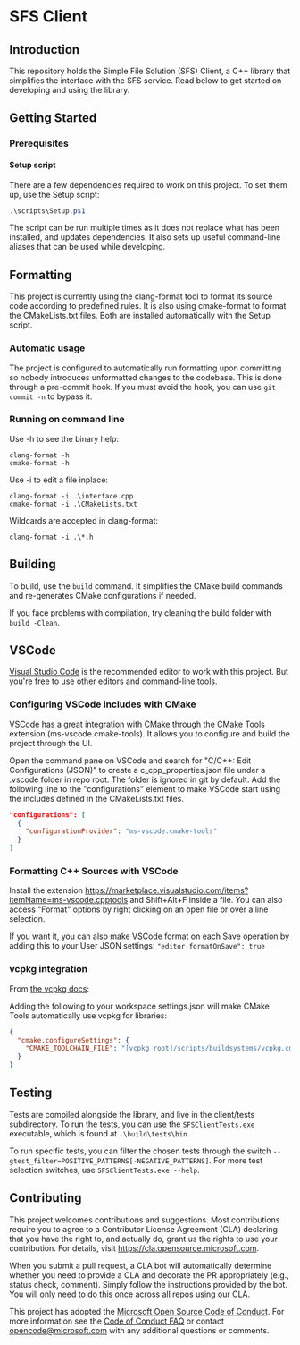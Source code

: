 # SFS Client

## Introduction

This repository holds the Simple File Solution (SFS) Client, a C++ library that simplifies the interface with the SFS service.
Read below to get started on developing and using the library.

## Getting Started

### Prerequisites

#### Setup script

There are a few dependencies required to work on this project.
To set them up, use the Setup script:

```powershell
.\scripts\Setup.ps1
```

The script can be run multiple times as it does not replace what has been installed, and updates dependencies.
It also sets up useful command-line aliases that can be used while developing.

## Formatting

This project is currently using the clang-format tool to format its source code according to predefined rules.
It is also using cmake-format to format the CMakeLists.txt files.
Both are installed automatically with the Setup script.

### Automatic usage

The project is configured to automatically run formatting upon committing so nobody introduces
unformatted changes to the codebase. This is done through a pre-commit hook.
If you must avoid the hook, you can use `git commit -n` to bypass it.

### Running on command line

Use -h to see the binary help:
```
clang-format -h
cmake-format -h
```

Use -i to edit a file inplace:
```
clang-format -i .\interface.cpp
cmake-format -i .\CMakeLists.txt
```

Wildcards are accepted in clang-format:
```
clang-format -i .\*.h
```

## Building

To build, use the `build` command. It simplifies the CMake build commands and re-generates CMake configurations if needed.

If you face problems with compilation, try cleaning the build folder with `build -Clean`.

## VSCode

[Visual Studio Code](https://code.visualstudio.com) is the recommended editor to work with this project.
But you're free to use other editors and command-line tools.

### Configuring VSCode includes with CMake

VSCode has a great integration with CMake through the CMake Tools extension (ms-vscode.cmake-tools).
It allows you to configure and build the project through the UI.

Open the command pane on VSCode and search for "C/C++: Edit Configurations (JSON)" to create a c_cpp_properties.json file under a .vscode folder in repo root.
The folder is ignored in git by default.
Add the following line to the "configurations" element to make VSCode start using the includes defined in the CMakeLists.txt files.

```json
"configurations": [
  {
    "configurationProvider": "ms-vscode.cmake-tools"
  }
]
```

### Formatting C++ Sources with VSCode

Install the extension https://marketplace.visualstudio.com/items?itemName=ms-vscode.cpptools and Shift+Alt+F inside a file.
You can also access "Format" options by right clicking on an open file or over a line selection.

If you want it, you can also make VSCode format on each Save operation by adding this to your User JSON settings:
`"editor.formatOnSave": true`

### vcpkg integration

From [the vcpkg docs](https://github.com/Microsoft/vcpkg/#visual-studio-code-with-cmake-tools):

Adding the following to your workspace settings.json will make CMake Tools automatically use vcpkg for libraries:

```json
{
  "cmake.configureSettings": {
    "CMAKE_TOOLCHAIN_FILE": "[vcpkg root]/scripts/buildsystems/vcpkg.cmake"
  }
}
```

## Testing

Tests are compiled alongside the library, and live in the client/tests subdirectory.
To run the tests, you can use the `SFSClientTests.exe` executable, which is found at `.\build\tests\bin`.

To run specific tests, you can filter the chosen tests through the switch `--gtest_filter=POSITIVE_PATTERNS[-NEGATIVE_PATTERNS]`.
For more test selection switches, use `SFSClientTests.exe --help`.

## Contributing

This project welcomes contributions and suggestions.  Most contributions require you to agree to a
Contributor License Agreement (CLA) declaring that you have the right to, and actually do, grant us
the rights to use your contribution. For details, visit https://cla.opensource.microsoft.com.

When you submit a pull request, a CLA bot will automatically determine whether you need to provide
a CLA and decorate the PR appropriately (e.g., status check, comment). Simply follow the instructions
provided by the bot. You will only need to do this once across all repos using our CLA.

This project has adopted the [Microsoft Open Source Code of Conduct](https://opensource.microsoft.com/codeofconduct/).
For more information see the [Code of Conduct FAQ](https://opensource.microsoft.com/codeofconduct/faq/) or
contact [opencode@microsoft.com](mailto:opencode@microsoft.com) with any additional questions or comments.
